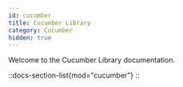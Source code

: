 ```yaml
---
id: cucumber
title: Cucumber Library
category: Cucumber
hidden: true
---
```


Welcome to the Cucumber Library documentation.

::docs-section-list{mod="cucumber"}
::
